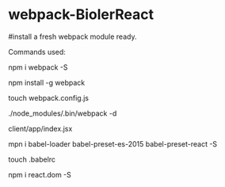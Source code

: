 # webpack-BiolerReact
#install a fresh webpack module ready.

Commands used:

npm i webpack -S

npm install -g webpack

touch webpack.config.js

./node_modules/.bin/webpack -d

client/app/index.jsx

mpn i babel-loader babel-preset-es-2015 babel-preset-react -S

touch .babelrc

npm i react.dom -S

